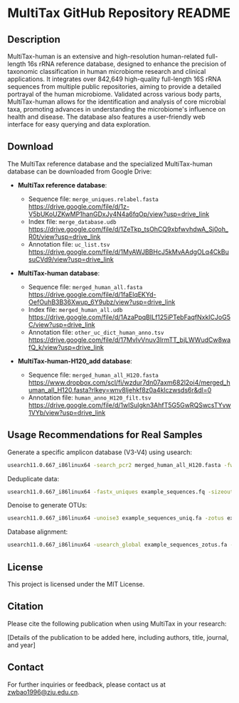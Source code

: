 # MultiTax GitHub Repository README

## Description

MultiTax-human is an extensive and high-resolution human-related full-length 16s rRNA reference database, designed to enhance the precision of taxonomic classification in human microbiome research and clinical applications. It integrates over 842,649 high-quality full-length 16S rRNA sequences from multiple public repositories, aiming to provide a detailed portrayal of the human microbiome. Validated across various body parts, MultiTax-human allows for the identification and analysis of core microbial taxa, promoting advances in understanding the microbiome's influence on health and disease. The database also features a user-friendly web interface for easy querying and data exploration.

## Download

The MultiTax reference database and the specialized MultiTax-human database can be downloaded from Google Drive:

- **MultiTax reference database**:
  - Sequence file: `merge_uniques.relabel.fasta` https://drive.google.com/file/d/1z-V5bUKoUZKwMP1hanGDxJy4N4a6fqOp/view?usp=drive_link
  - Index file: `merge_database.udb` https://drive.google.com/file/d/1ZeTkp_tsOhCQ9xbfwvhdwA_Sj0oh_R0t/view?usp=drive_link
  - Annotation file: `uc_list.tsv` https://drive.google.com/file/d/1MyAWJBBHcJ5kMvAAdgOLq4CkBusuCVd9/view?usp=drive_link

- **MultiTax-human database**:
  - Sequence file: `merged_human_all.fasta` https://drive.google.com/file/d/1faElqEKYd-OefOuhB3B36Xwup_6Y9ubz/view?usp=drive_link
  - Index file: `merged_human_all.udb` https://drive.google.com/file/d/1AzaPpqBILf125iPTebFaqfNxkICJoG5C/view?usp=drive_link
  - Annotation file: `other_uc_dict_human_anno.tsv` https://drive.google.com/file/d/17MvIvVnuv3lrmTT_bjLWWudCw8wafQ_k/view?usp=drive_link

- **MultiTax-human-H120_add database**:
  - Sequence file: `merged_human_all_H120.fasta` https://www.dropbox.com/scl/fi/wzdur7dn07axm682l2oi4/merged_human_all_H120.fasta?rlkey=wnv8ljehkf8z0a4klczwsds6r&dl=0
  - Annotation file: `human_anno_H120_filt.tsv` https://drive.google.com/file/d/1wISulgkn3AhfT5G5GwRQSwcsTYvw1VYb/view?usp=drive_link

## Usage Recommendations for Real Samples

Generate a specific amplicon database (V3-V4) using usearch:

```bash
usearch11.0.667_i86linux64 -search_pcr2 merged_human_all_H120.fasta -fwdprimer CCTACGGGNGGCWGCAG -revprimer GACTACHVGGGTATCTAATCC -minamp 400 -maxamp 550 -strand both -fastaout merged_human_all_H120_v34_hits.fa
```

Deduplicate data:

```bash
usearch11.0.667_i86linux64 -fastx_uniques example_sequences.fq -sizeout -relabel UniqueSeqs -fastaout example_sequences_uniq.fa
```

Denoise to generate OTUs:

```bash
usearch11.0.667_i86linux64 -unoise3 example_sequences_uniq.fa -zotus example_sequences_zotus.fa
```

Database alignment:

```bash
usearch11.0.667_i86linux64 -usearch_global example_sequences_zotus.fa -db merged_human_all_H120_v34_hits.fa -maxaccepts 0 -maxrejects 0 -strand both -top_hit_only -id 0 -blast6out example_matches.b6 -threads 75
```

## License

This project is licensed under the MIT License.

## Citation

Please cite the following publication when using MultiTax in your research:

[Details of the publication to be added here, including authors, title, journal, and year]

## Contact

For further inquiries or feedback, please contact us at zwbao1996@zju.edu.cn.